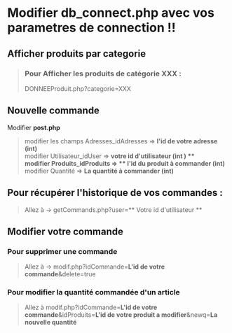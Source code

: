 # Modifier db_connect.php avec vos parametres de connection !!



## Afficher produits par categorie 



> ### Pour Afficher les produits de catégorie XXX : 
> DONNEEProduit.php?categorie=XXX 
    
## Nouvelle commande 

Modifier **post.php** 
> modifier les champs Adresses_idAdresses => **l'id de votre adresse (int)**   
> modifier Utilisateur_idUser => **votre id d'utilisateur (int )  **  
> modifier Produits_idProduits => ** l'id du produit à commander (int)**  
> modifier Quantité => **La quantité à commander (int)**  

## Pour récupérer l'historique de vos commandes  :

> Allez à -> getCommands.php?user=** Votre id d'utilisateur **

## Modifier votre commande 

### Pour supprimer une commande 

> Allez à -> modif.php?idCommande=**L'id de votre commande**&delete=true

### Pour modifier la quantité commandée d'un article

> Allez à modif.php?idCommande=**L'id de votre commande**&idProduits=**L'id de votre produit a modifier**&newq=**La nouvelle quantité**
